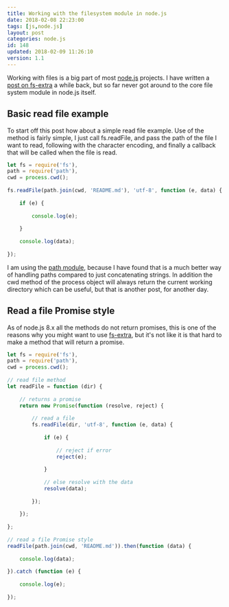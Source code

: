 ```yaml
---
title: Working with the filesystem module in node.js
date: 2018-02-08 22:23:00
tags: [js,node.js]
layout: post
categories: node.js
id: 148
updated: 2018-02-09 11:26:10
version: 1.1
---
```


Working with files is a big part of most [node.js](https://nodejs.org/en) projects. I have written a [post on fs-extra](/2018/01/08/nodejs-fs-extra/) a while back, but so far never got around to the core file system module in node.js itself.

<!-- more -->

## Basic read file example

To start off this post how about a simple read file example. Use of the method is fairly simple, I just call fs.readFile, and pass the path of the file I want to read, following with the character encoding, and finally a callback that will be called when the file is read.

```js
let fs = require('fs'),
path = require('path'),
cwd = process.cwd();
 
fs.readFile(path.join(cwd, 'README.md'), 'utf-8', function (e, data) {
 
    if (e) {
 
        console.log(e);
 
    }
 
    console.log(data);
 
});
```

I am using the [path module](/2017/12/27/nodejs-paths/), because I have found that is a much better way of handling paths compared to just concatenating strings. In addition the cwd method of the process object will always return the current working directory which can be useful, but that is another post, for another day.

## Read a file Promise style

As of node.js 8.x all the methods do not return promises, this is one of the reasons why you might want to use [fs-extra](/2018/01/08/nodejs-fs-extra/), but it's not like it is that hard to make a method that will return a promise.

```js
let fs = require('fs'),
path = require('path'),
cwd = process.cwd();
 
// read file method
let readFile = function (dir) {
 
    // returns a promise
    return new Promise(function (resolve, reject) {
 
        // read a file
        fs.readFile(dir, 'utf-8', function (e, data) {
 
            if (e) {
 
                // reject if error
                reject(e);
 
            }
 
            // else resolve with the data
            resolve(data);
 
        });
 
    });
 
};
 
// read a file Promise style
readFile(path.join(cwd, 'README.md')).then(function (data) {
 
    console.log(data);
 
}).catch (function (e) {
 
    console.log(e);
 
});
```